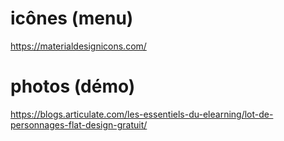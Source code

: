 # icônes (menu)
https://materialdesignicons.com/

# photos (démo)
https://blogs.articulate.com/les-essentiels-du-elearning/lot-de-personnages-flat-design-gratuit/